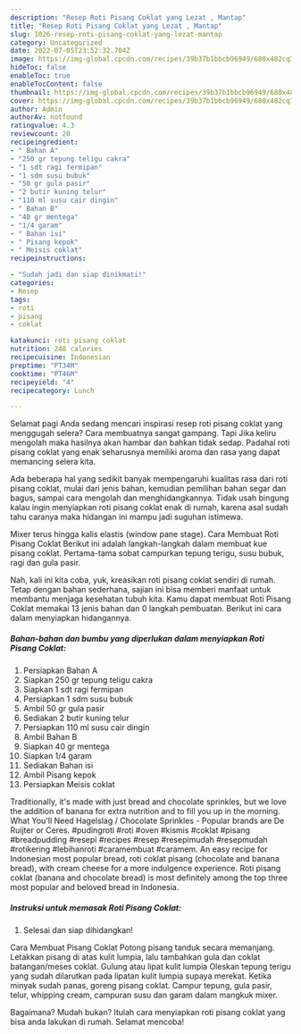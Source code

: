 ```yaml
---
description: "Resep Roti Pisang Coklat yang Lezat , Mantap"
title: "Resep Roti Pisang Coklat yang Lezat , Mantap"
slug: 1026-resep-roti-pisang-coklat-yang-lezat-mantap
category: Uncategorized
date: 2022-07-05T23:52:32.704Z
image: https://img-global.cpcdn.com/recipes/39b37b1bbcb96949/680x482cq70/roti-pisang-coklat-foto-resep-utama.jpg
hideToc: false
enableToc: true
enableTocContent: false
thumbnail: https://img-global.cpcdn.com/recipes/39b37b1bbcb96949/680x482cq70/roti-pisang-coklat-foto-resep-utama.jpg
cover: https://img-global.cpcdn.com/recipes/39b37b1bbcb96949/680x482cq70/roti-pisang-coklat-foto-resep-utama.jpg
author: Admin
authorAv: notfound
ratingvalue: 4.3
reviewcount: 20
recipeingredient:
- " Bahan A"
- "250 gr tepung teligu cakra"
- "1 sdt ragi fermipan"
- "1 sdm susu bubuk"
- "50 gr gula pasir"
- "2 butir kuning telur"
- "110 ml susu cair dingin"
- " Bahan B"
- "40 gr mentega"
- "1/4 garam"
- " Bahan isi"
- " Pisang kepok"
- " Meisis coklat"
recipeinstructions:

- "Sudah jadi dan siap dinikmati!"
categories:
- Resep
tags:
- roti
- pisang
- coklat

katakunci: roti pisang coklat 
nutrition: 248 calories
recipecuisine: Indonesian
preptime: "PT34M"
cooktime: "PT46M"
recipeyield: "4"
recipecategory: Lunch

---
```



Selamat pagi Anda sedang mencari inspirasi resep roti pisang coklat yang menggugah selera? Cara membuatnya sangat gampang. Tapi Jika keliru mengolah maka hasilnya akan hambar dan bahkan tidak sedap. Padahal roti pisang coklat yang enak seharusnya memiliki aroma dan rasa yang dapat memancing selera kita.


Ada beberapa hal yang sedikit banyak mempengaruhi kualitas rasa dari roti pisang coklat, mulai dari jenis bahan, kemudian pemilihan bahan segar dan bagus, sampai cara mengolah dan menghidangkannya. Tidak usah bingung kalau ingin menyiapkan roti pisang coklat enak di rumah, karena asal sudah tahu caranya maka hidangan ini mampu jadi suguhan istimewa.

Mixer terus hingga kalis elastis (window pane stage). Cara Membuat Roti Pisang Coklat Berikut ini adalah langkah-langkah dalam membuat kue pisang coklat. Pertama-tama sobat campurkan tepung terigu, susu bubuk, ragi dan gula pasir.


Nah, kali ini kita coba, yuk, kreasikan roti pisang coklat sendiri di rumah. Tetap dengan bahan sederhana, sajian ini bisa memberi manfaat untuk membantu menjaga kesehatan tubuh kita. Kamu dapat membuat Roti Pisang Coklat memakai 13 jenis bahan dan 0 langkah pembuatan. Berikut ini cara dalam menyiapkan hidangannya.

<!--inarticleads1-->

##### Bahan-bahan dan bumbu yang diperlukan dalam menyiapkan Roti Pisang Coklat:

1. Persiapkan  Bahan A
1. Siapkan 250 gr tepung teligu cakra
1. Siapkan 1 sdt ragi fermipan
1. Persiapkan 1 sdm susu bubuk
1. Ambil 50 gr gula pasir
1. Sediakan 2 butir kuning telur
1. Persiapkan 110 ml susu cair dingin
1. Ambil  Bahan B
1. Siapkan 40 gr mentega
1. Siapkan 1/4 garam
1. Sediakan  Bahan isi
1. Ambil  Pisang kepok
1. Persiapkan  Meisis coklat


Traditionally, it&#39;s made with just bread and chocolate sprinkles, but we love the addition of banana for extra nutrition and to fill you up in the morning. What You&#39;ll Need Hagelslag / Chocolate Sprinkles - Popular brands are De Ruijter or Ceres. #pudingroti #roti #oven #kismis #coklat #pisang #breadpudding #resepi #recipes #resep #resepimudah #resepmudah #rotikering #lebihanroti #caramembuat #caramem. An easy recipe for Indonesian most popular bread, roti coklat pisang (chocolate and banana bread), with cream cheese for a more indulgence experience. Roti pisang coklat (banana and chocolate bread) is most definitely among the top three most popular and beloved bread in Indonesia. 

<!--inarticleads2-->

##### Instruksi untuk memasak Roti Pisang Coklat:


1. Selesai dan siap dihidangkan!

Cara Membuat Pisang Coklat Potong pisang tanduk secara memanjang. Letakkan pisang di atas kulit lumpia, lalu tambahkan gula dan coklat batangan/meses coklat. Gulung atau lipat kulit lumpia Oleskan tepung terigu yang sudah dilarutkan pada lipatan kulit lumpia supaya merekat. Ketika minyak sudah panas, goreng pisang coklat. Campur tepung, gula pasir, telur, whipping cream, campuran susu dan garam dalam mangkuk mixer. 

Bagaimana? Mudah bukan? Itulah cara menyiapkan roti pisang coklat yang bisa anda lakukan di rumah. Selamat mencoba!
